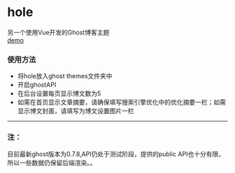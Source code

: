 # hole
另一个使用Vue开发的Ghost博客主题    
[demo](https://bitibiti.com)  
### 使用方法
* 将hole放入ghost themes文件夹中
* 开启ghostAPI
* 在后台设置每页显示博文数为5
* 如需在首页显示文章摘要，请确保填写搜索引擎优化中的优化摘要一栏；如需显示博文封面，请填写为博文设置图片一栏

---
### 注：
目前最新ghost版本为0.7.8,API仍处于测试阶段，提供的public API也十分有限，所以一些数据仍保留后端渲染。。
